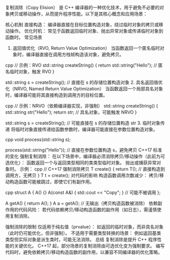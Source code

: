 复制消除（Copy Elision） 是 C++ 编译器的一种优化技术，用于避免不必要的对象拷贝或移动操作，从而提升程序性能。以下是其核心概念和应用场景：

核心机制
直接构造：
编译器直接在目标位置构造对象，绕过临时对象的拷贝或移动操作。
优化时机：
常见于函数返回临时对象、抛出异常对象或传递临时对象到函数时。
常见场景
1. 返回值优化（RVO, Return Value Optimization）
当函数返回一个匿名临时对象时，编译器直接在调用方栈帧构造该对象，避免拷贝。

cpp
// 示例：RVO
std::string createString() {
    return std::string("Hello"); // 匿名临时对象，触发 RVO
}

std::string s = createString(); // 直接在 s 的存储位置构造对象
2. 具名返回值优化（NRVO, Named Return Value Optimization）
当函数返回一个局部具名对象时，编译器可能将其直接构造到调用方的目标位置。

cpp
// 示例：NRVO（依赖编译器实现，非强制）
std::string createString() {
    std::string str("Hello");
    return str; // 具名对象，可能触发 NRVO
}

std::string s = createString(); // 可能直接在 s 的存储位置构造 str
3. 临时对象传递
将临时对象直接传递给函数参数时，编译器可能直接在参数位置构造对象。

cpp
void process(std::string s);

process(std::string("Hello")); // 直接在参数位置构造 s，避免拷贝
C++17 标准的变化
强制复制消除：
在以下场景中，编译器必须消除拷贝/移动操作（此前为可选优化）：
函数返回一个与返回类型相同的类类型临时对象。
抛出或捕获异常对象时。
示例：
cpp
// C++17 强制消除拷贝
T create() {
    return T(); // 直接构造到调用方，无拷贝
}
T t = create();
对代码的影响
构造函数调用次数减少：
拷贝/移动构造函数可能被跳过，即使它们有副作用。

cpp
struct A {
    A() {}
    A(const A&) { std::cout << "Copy"; } // 可能不被调用
};

A getA() { return A(); }
A a = getA(); // 无输出（拷贝构造函数被消除）
依赖副作用的代码风险：
若代码依赖拷贝/移动构造函数的副作用（如日志），需谨慎使用复制消除。

强制消除的限制
仅适用于纯右值（prvalue）：
如返回的临时对象，而非具名对象（此时仍可能优化，但非强制）。
不适用于需要类型转换的场景：
例如返回基类类型但实际对象是派生类时，可能无法消除。
总结
复制消除是提升 C++ 程序性能的关键优化。
C++17 起，部分场景的复制消除由可选优化变为强制要求。
编写代码时，避免依赖拷贝/移动构造函数的副作用，以兼容不同编译器的优化策略。